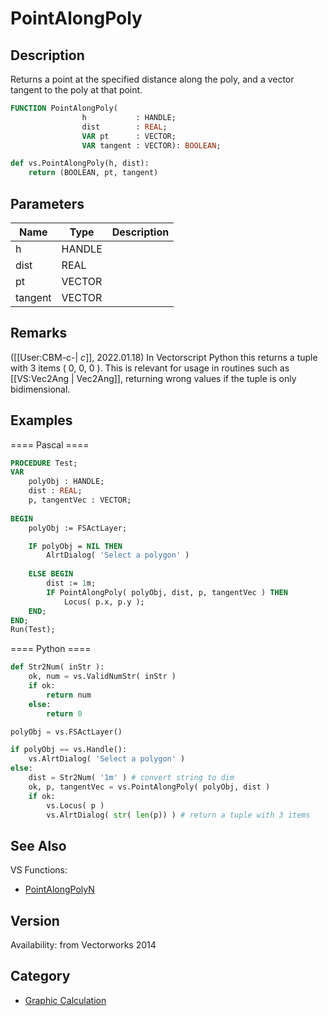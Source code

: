 # PointAlongPoly

## Description
Returns a point at the specified distance along the poly, and a vector tangent to the poly at that point.

```pascal
FUNCTION PointAlongPoly(
				h           : HANDLE;
				dist        : REAL;
				VAR pt      : VECTOR;
				VAR tangent : VECTOR): BOOLEAN;
```

```python
def vs.PointAlongPoly(h, dist):
    return (BOOLEAN, pt, tangent)
```

## Parameters
|Name|Type|Description|
|---|---|---|
|h|HANDLE|   |
|dist|REAL|   |
|pt|VECTOR|   |
|tangent|VECTOR|   |

## Remarks
([[User:CBM-c-| _c_]], 2022.01.18) In Vectorscript Python this returns a tuple with 3 items ( 0, 0, 0 ). This is relevant for usage in routines such as [[VS:Vec2Ang | Vec2Ang]], returning wrong values if the tuple is only bidimensional.

## Examples
==== Pascal ====
```pascal
PROCEDURE Test;
VAR
    polyObj : HANDLE;
    dist : REAL;
    p, tangentVec : VECTOR;
	
BEGIN
    polyObj := FSActLayer;

    IF polyObj = NIL THEN
        AlrtDialog( 'Select a polygon' )
		
    ELSE BEGIN
        dist := 1m;
        IF PointAlongPoly( polyObj, dist, p, tangentVec ) THEN
            Locus( p.x, p.y );
    END;
END;
Run(Test);
```
==== Python ====
```python
def Str2Num( inStr ):
    ok, num = vs.ValidNumStr( inStr )
    if ok:
        return num
    else:
        return 0

polyObj = vs.FSActLayer()

if polyObj == vs.Handle():
    vs.AlrtDialog( 'Select a polygon' )
else:
    dist = Str2Num( '1m' ) # convert string to dim
    ok, p, tangentVec = vs.PointAlongPoly( polyObj, dist )
    if ok:
        vs.Locus( p )
        vs.AlrtDialog( str( len(p)) ) # return a tuple with 3 items
```

## See Also
VS Functions:
* [PointAlongPolyN](PointAlongPolyN.md)

## Version
Availability: from Vectorworks 2014

## Category
* [Graphic Calculation](../Categories/Graphic%20Calculation.md)
